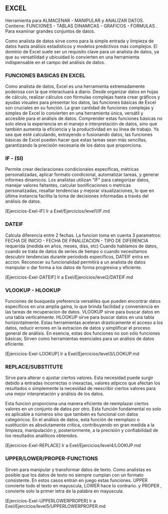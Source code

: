 ## EXCEL 

Herramienta para ALMACENAR - MANIPULAR y ANALIZAR DATOS.
Contiene: FUNCIONES - TABLAS DINAMICAS - GRAFICOS - FORMULAS . Para examinar grandes conjuntos de datos.

Como analista de datos sirve como para la simple entrada y limpieza de datos hasta análisis estadísticos y modelos predictivos más complejos.
El dominio de Excel suele ser un requisito clave para un analista de datos, ya que su versatilidad y ubicuidad lo convierten en una herramienta indispensable en el campo del análisis de datos.

### FUNCIONES BASICAS EN EXCEL

Como analista de datos, Excel es una herramienta extremadamente poderosa con la que interactuará a diario.
Desde organizar datos en hojas de cálculo, realizar cálculos con fórmulas complejas hasta crear gráficos y ayudas visuales para presentar los datos, las funciones básicas de Excel son cruciales en su función.
La gran cantidad de funciones complejas y simples de Excel lo convierten en una herramienta única, versátil y accesible para el análisis de datos. Comprender estas funciones básicas no solo eleva la experiencia en el manejo e interpretación de datos, sino que también aumenta la eficiencia y la productividad en su línea de trabajo.
Ya sea que esté calculando, extrayendo o fusionando datos, las funciones básicas de Excel pueden hacer que estas tareas sean más sencillas, garantizando la precisión necesaria de los datos que proporciona.

### IF - (SI)

Permite crear declaraciones condicionales especificas, métricas personalizadas, aplicar formato condicional, automatizar tareas, y generar informes dinamicos. 
Los analistas utilizan "IF" para categorizar datos, manejar valores faltantes, calcular bonificaciones o metricas personalizadas, resaltar tendencias y mejorar visualizaciones, lo que en última instancia facilita la toma de decisiones informadas a través del análisis de datos. 

[Ejercicios-Exel-IF] Ir a Exel/Ejercicios/level1/IF.md

### DATEIF

Calcula diferencia entre 2 fechas. La funcion toma en cuenta 3 parametros:
FECHA DE INICIO - FECHA DE FINALIZACION - TIPO DE DIFERENCIA requerida (medida en años, meses, dias, etc)
Cuando hablamos de datos, cuando se trata de datos de series de tiempo o cuando necesitamos descubrir tendencias durante periodods especificos, DATEIF entra en accion.
Reconocer su funcionalidad permitirá a un analista de datos manipular o dar forma a los datos de forma progresiva y eficiente.

[Ejercicios-Exel-DATEIF] Ir a Exel/Ejercicios/level2/DATEIF.md

### VLOOKUP - HLOOKUP

Funciones de busqueda yreferencia versatiles que pueden encontrar datos especificos en una amplia gama, lo que brinda facilidad y conveniencia en las tareas de recuperacion de datos.
VLOOKUP sirve para buscar datos en una tabla verticalmente.
HLOOKUP sirve para buscar datos en una tabla horizontalmente.
Estas herramientas aceleran drasticamente el acceso a los datos, reducir errores en la extracion de datos y simplificar el proceso general de análisis.
En esencia, estas dos funciones no son sólo funciones básicas; Sirven como herramientas esenciales para un análisis de datos eficiente.

[Ejercicios-Exel-LOOKUP] Ir a Exel/Ejercicios/level3/LOOKUP.md

### REPLACE/SUBSTITUTE
Sirve para alterar o ajustar ciertos valores.
Esta necesidad puede surgir debido a entradas incorrectas o inexactas, valores atípicos que afectan los resultados o simplemente la necesidad de reescribir ciertos valores para una mejor interpretación y análisis de los datos. 

Esta funcion proporciona una manera eficiente de reemplazar ciertos valores en un conjunto de datos por otro. Esta función fundamental no solo es aplicable a números sino que también es funcional con datos categóricos. 
En el análisis de datos, esta función de reemplazo o sustitución es absolutamente crítica, contribuyendo en gran medida a la limpieza, manipulación y, posteriormente, a la precisión y confiabilidad de los resultados analíticos obtenidos.

[Ejercicios-Exel-REPLACE] Ir a Exel/Ejercicios/level4/LOOKUP.md

### UPPER/LOWER/PROPER-FUNCTIONS
Sirven para manipular y transformar datos de texto.
Como analistas es posible que los datos de texto no siempre cumplan con un formato consistente. En estos casos entran en juego estas funciones.
UPPER convierte todo el texto en mayuscula, LOWER hace lo contrario.
y PROPER , convierte solo la primer letra de la palabra en mayuscula.

[Ejercicios-Exel-UPPERLOWERPROPER] Ir a Exel/Ejercicios/level5/UPPERLOWERPROPER.md



